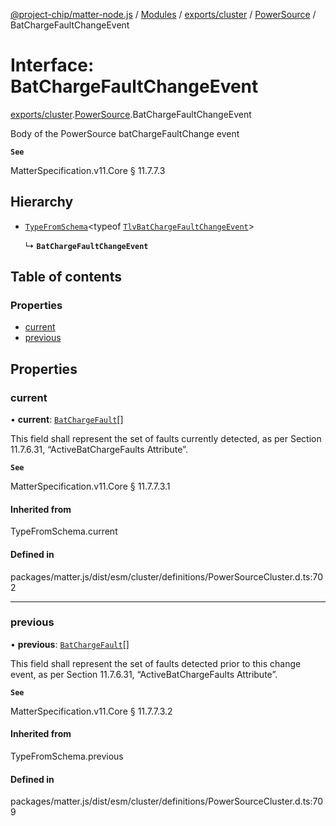 [@project-chip/matter-node.js](../README.md) / [Modules](../modules.md) / [exports/cluster](../modules/exports_cluster.md) / [PowerSource](../modules/exports_cluster.PowerSource.md) / BatChargeFaultChangeEvent

# Interface: BatChargeFaultChangeEvent

[exports/cluster](../modules/exports_cluster.md).[PowerSource](../modules/exports_cluster.PowerSource.md).BatChargeFaultChangeEvent

Body of the PowerSource batChargeFaultChange event

**`See`**

MatterSpecification.v11.Core § 11.7.7.3

## Hierarchy

- [`TypeFromSchema`](../modules/exports_tlv.md#typefromschema)\<typeof [`TlvBatChargeFaultChangeEvent`](../modules/exports_cluster.PowerSource.md#tlvbatchargefaultchangeevent)\>

  ↳ **`BatChargeFaultChangeEvent`**

## Table of contents

### Properties

- [current](exports_cluster.PowerSource.BatChargeFaultChangeEvent.md#current)
- [previous](exports_cluster.PowerSource.BatChargeFaultChangeEvent.md#previous)

## Properties

### current

• **current**: [`BatChargeFault`](../enums/exports_cluster.PowerSource.BatChargeFault.md)[]

This field shall represent the set of faults currently detected, as per Section 11.7.6.31,
“ActiveBatChargeFaults Attribute”.

**`See`**

MatterSpecification.v11.Core § 11.7.7.3.1

#### Inherited from

TypeFromSchema.current

#### Defined in

packages/matter.js/dist/esm/cluster/definitions/PowerSourceCluster.d.ts:702

___

### previous

• **previous**: [`BatChargeFault`](../enums/exports_cluster.PowerSource.BatChargeFault.md)[]

This field shall represent the set of faults detected prior to this change event, as per Section 11.7.6.31,
“ActiveBatChargeFaults Attribute”.

**`See`**

MatterSpecification.v11.Core § 11.7.7.3.2

#### Inherited from

TypeFromSchema.previous

#### Defined in

packages/matter.js/dist/esm/cluster/definitions/PowerSourceCluster.d.ts:709
